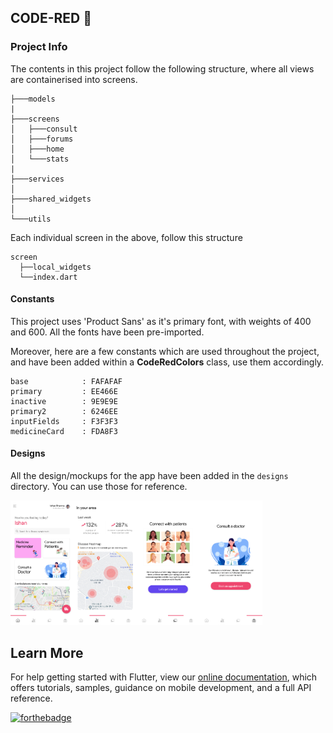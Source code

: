 ## CODE-RED 🔴

### Project Info

The contents in this project follow the following structure, where all views are containerised into screens.

```
├───models
|
├───screens
│   ├───consult
│   ├───forums
│   ├───home
│   └───stats
|
├───services
│
├───shared_widgets
│
└───utils
```

Each individual screen in the above, follow this structure

```
screen
  ├──local_widgets
  └──index.dart
```

#### Constants

This project uses 'Product Sans' as it's primary font, with weights of 400 and 600. All the fonts have been pre-imported.

Moreover, here are a few constants which are used throughout the project, and have been added within a **CodeRedColors** class, use them accordingly.

```
base            : FAFAFAF
primary         : EE466E
inactive        : 9E9E9E
primary2        : 6246EE
inputFields     : F3F3F3
medicineCard    : FDA8F3
```

#### Designs

All the design/mockups for the app have been added in the `designs` directory. You can use those for reference.

<img src="./designs/Home - Screen.png" width="20%"><img src="./designs/Disease-Map.png" width="20%"><img src="./designs/Connect with patient.png" width="20%"><img src="./designs/Consult a doctor.png" width="20%">

## Learn More

For help getting started with Flutter, view our
[online documentation](https://flutter.dev/docs), which offers tutorials,
samples, guidance on mobile development, and a full API reference.

[![forthebadge](https://forthebadge.com/images/badges/built-with-love.svg)](https://github.com/ishandeveloper)
